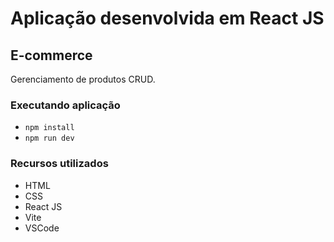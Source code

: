 # Aplicação desenvolvida em React JS

## E-commerce

Gerenciamento de produtos CRUD.

### Executando aplicação

- `npm install`
- `npm run dev`

### Recursos utilizados

- HTML
- CSS
- React JS
- Vite
- VSCode
